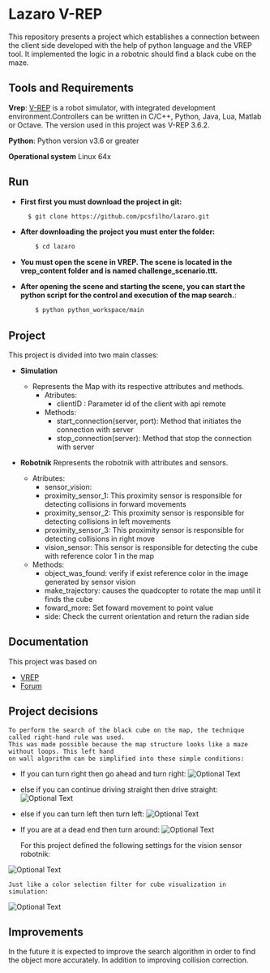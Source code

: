 # Lazaro V-REP
This repository presents a project which establishes a connection between the client side developed with the help of python language and the VREP tool. It implemented the logic in a robotnic should find a black cube on the maze.

## Tools and Requirements

**Vrep**:
[V-REP](http://www.coppeliarobotics.com/) is a robot simulator, with integrated development environment.Controllers can be written in C/C++, Python, Java, Lua, Matlab or Octave. The version used in this project was V-REP 3.6.2.

**Python**:
Python version v3.6 or greater 

**Operational system**
Linux 64x

## Run
- **First first you must download the project in git:**

  ```bash
    $ git clone https://github.com/pcsfilho/lazaro.git
    ```
- **After downloading the project you must enter the folder:**

    ```bash
        $ cd lazaro
    ```

- **You must open the scene in VREP. The scene is located in the vrep_content folder and is named challenge_scenario.ttt.**
- **After opening the scene and starting the scene, you can start the python script for the control and execution of the map search.**:

    ```bash
        $ python python_workspace/main
    ```

## Project
This project is divided into two main classes:
- **Simulation**
    - Represents the Map with its respective attributes and methods.
        - Atributes:
            - clientID : Parameter id of the client with api remote
        - Methods:
            - start_connection(server, port): Method that initiates the connection with server
            - stop_connection(server): Method that stop the connection with server
        
- **Robotnik**
Represents the robotnik with attributes and sensors.
    - Atributes:
        - sensor_vision:
        - proximity_sensor_1: This proximity sensor is responsible for detecting collisions in forward movements
        - proximity_sensor_2: This proximity sensor is responsible for detecting collisions in left movements
        - proximity_sensor_3: This proximity sensor is responsible for detecting collisions in right move
        - vision_sensor: This sensor is responsible for detecting the cube with reference color 1 in the map
    - Methods:
        - object_was_found: verify if exist reference color in the image generated by sensor vision
        - make_trajectory: causes the quadcopter to rotate the map until it finds the cube
        - foward_more: Set foward movement to point value
        - side: Check the current orientation and return the radian side

## Documentation
This project was based on
- [VREP](http://www.coppeliarobotics.com/helpFiles/)
- [Forum](http://www.forum.coppeliarobotics.com)

## Project decisions
    To perform the search of the black cube on the map, the technique called right-hand rule was used.
    This was made possible because the map structure looks like a maze without loops. This left hand 
    on wall algorithm can be simplified into these simple conditions:
-  If you can turn right then go ahead and turn right:
        ![Optional Text](https://github.com/pcsfilho/lazaro/blob/master/img/left_back.png)

- else if you can continue driving straight then drive straight:
        ![Optional Text](https://github.com/pcsfilho/lazaro/blob/master/img/left.png)

- else if you can turn left then turn left:
        ![Optional Text](https://github.com/pcsfilho/lazaro/blob/master/img/right.png)

- If you are at a dead end then turn around:
        ![Optional Text](https://github.com/pcsfilho/lazaro/blob/master/img/back.png)

    For this project defined the following settings for the vision sensor robotnik:

![Optional Text](https://github.com/pcsfilho/lazaro/blob/master/img/pespective.png)

    Just like a color selection filter for cube visualization in simulation:

![Optional Text](https://github.com/pcsfilho/lazaro/blob/master/img/filter.png)

## Improvements
In the future it is expected to improve the search algorithm in order to find the object more accurately.
In addition to improving collision correction.